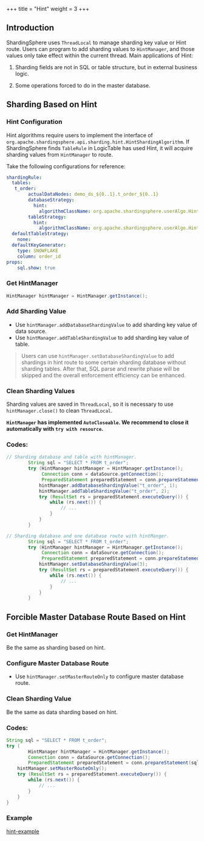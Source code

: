 +++
title = "Hint"
weight = 3
+++

## Introduction

ShardingSphere uses `ThreadLocal` to manage sharding key value or Hint route. Users can program to add sharding values to `HintManager`, and those values only take effect within the current thread. Main applications of Hint:

1. Sharding fields are not in SQL or table structure, but in external business logic.

2. Some operations forced to do in the master database.

## Sharding Based on Hint

### Hint Configuration

Hint algorithms require users to implement the interface of `org.apache.shardingsphere.api.sharding.hint.HintShardingAlgorithm`. If ShardingSphere finds `TableRule` in LogicTable has used Hint, it will acquire sharding values from `HintManager` to route.

Take the following configurations for reference:

```yaml
shardingRule:
  tables:
   t_order:
        actualDataNodes: demo_ds_${0..1}.t_order_${0..1}
        databaseStrategy:
          hint:
            algorithmClassName: org.apache.shardingsphere.userAlgo.HintAlgorithm
        tableStrategy:
          hint:
            algorithmClassName: org.apache.shardingsphere.userAlgo.HintAlgorithm
  defaultTableStrategy:
    none:
  defaultKeyGenerator:
    type: SNOWFLAKE
    column: order_id
props:
    sql.show: true
```

### Get HintManager

```java
HintManager hintManager = HintManager.getInstance();
```

### Add Sharding Value

- Use `hintManager.addDatabaseShardingValue` to add sharding key value of data source.
- Use `hintManager.addTableShardingValue` to add sharding key value of table.

> Users can use `hintManager.setDatabaseShardingValue` to add shardings in hint route to some certain sharding database without sharding tables. After that, SQL parse and rewrite phase will be skipped and the overall enforcement efficiency can be enhanced.

### Clean Sharding Values

Sharding values are saved in `ThreadLocal`, so it is necessary to use `hintManager.close()` to clean `ThreadLocal`.

**`HintManager` has implemented `AutoCloseable`. We recommend to close it automatically with `try with resource`.**

### Codes:

```java
// Sharding database and table with hintManager.
        String sql = "SELECT * FROM t_order";
        try (HintManager hintManager = HintManager.getInstance();
             Connection conn = dataSource.getConnection();
             PreparedStatement preparedStatement = conn.prepareStatement(sql)) {
            hintManager.addDatabaseShardingValue("t_order", 1);
            hintManager.addTableShardingValue("t_order", 2);
            try (ResultSet rs = preparedStatement.executeQuery()) {
                while (rs.next()) {
                    // ...
                }
            }
        }

// Sharding database and one database route with hintManger.
        String sql = "SELECT * FROM t_order";
        try (HintManager hintManager = HintManager.getInstance();
             Connection conn = dataSource.getConnection();
             PreparedStatement preparedStatement = conn.prepareStatement(sql)) {
            hintManager.setDatabaseShardingValue(3);
            try (ResultSet rs = preparedStatement.executeQuery()) {
                while (rs.next()) {
                    // ...
                }
            }
        }
```

## Forcible Master Database Route Based on Hint

### Get HintManager 

Be the same as sharding based on hint.

### Configure Master Database Route

- Use `hintManager.setMasterRouteOnly` to configure master database route.

### Clean Sharding Value

Be the same as data sharding based on hint.

### Codes:

```java
String sql = "SELECT * FROM t_order";
try (
        HintManager hintManager = HintManager.getInstance();
        Connection conn = dataSource.getConnection();
        PreparedStatement preparedStatement = conn.prepareStatement(sql)) {
    hintManager.setMasterRouteOnly();
    try (ResultSet rs = preparedStatement.executeQuery()) {
        while (rs.next()) {
            // ...
        }
    }
}
```

### Example

[hint-example](https://github.com/apache/shardingsphere-example/tree/4.0.0-RC2/sharding-jdbc-example/other-feature-example/hint-example)